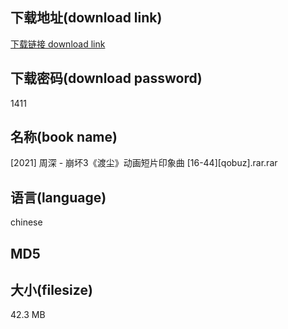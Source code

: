 ## 下载地址(download link)
[下载链接 download link](https://tutu365.netlify.app/?s=%5B2021%5D+%E5%91%A8%E6%B7%B1+-+%E5%B4%A9%E5%9D%8F3%E3%80%8A%E6%B8%A1%E5%B0%98%E3%80%8B%E5%8A%A8%E7%94%BB%E7%9F%AD%E7%89%87%E5%8D%B0%E8%B1%A1%E6%9B%B2++%5B16-44%5D%5Bqobuz%5D.rar)

## 下载密码(download password)
1411

## 名称(book name)
[2021] 周深 - 崩坏3《渡尘》动画短片印象曲  [16-44][qobuz].rar.rar

## 语言(language)
chinese

## MD5


## 大小(filesize)
42.3 MB

